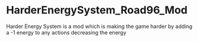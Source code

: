 # HarderEnergySystem_Road96_Mod
Harder Energy System is a mod which is making the game harder by adding a -1 energy to any actions decreasing the energy
